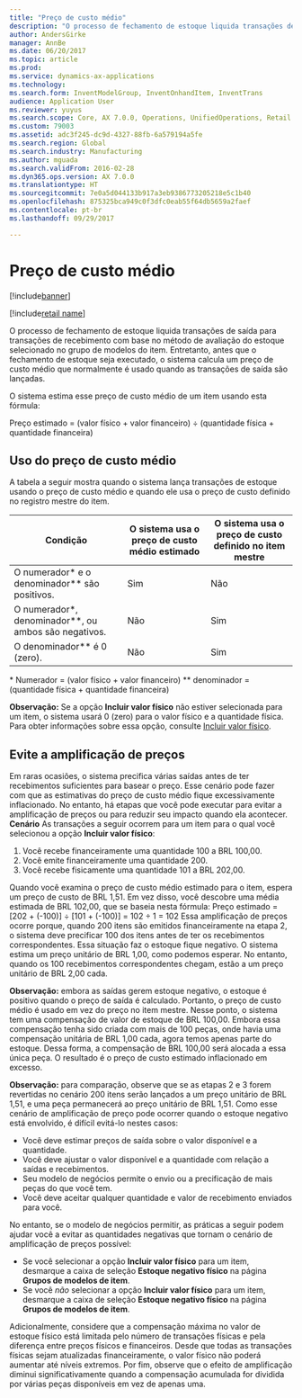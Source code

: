 ```yaml
---
title: "Preço de custo médio"
description: "O processo de fechamento de estoque liquida transações de saída para transações de recebimento com base no método de avaliação do estoque selecionado no grupo de modelos do item. Entretanto, antes que o fechamento de estoque seja executado, o sistema calcula um preço de custo médio que normalmente é usado quando as transações de saída são lançadas."
author: AndersGirke
manager: AnnBe
ms.date: 06/20/2017
ms.topic: article
ms.prod: 
ms.service: dynamics-ax-applications
ms.technology: 
ms.search.form: InventModelGroup, InventOnhandItem, InventTrans
audience: Application User
ms.reviewer: yuyus
ms.search.scope: Core, AX 7.0.0, Operations, UnifiedOperations, Retail
ms.custom: 79003
ms.assetid: adc3f245-dc9d-4327-88fb-6a579194a5fe
ms.search.region: Global
ms.search.industry: Manufacturing
ms.author: mguada
ms.search.validFrom: 2016-02-28
ms.dyn365.ops.version: AX 7.0.0
ms.translationtype: HT
ms.sourcegitcommit: 7e0a5d044133b917a3eb9386773205218e5c1b40
ms.openlocfilehash: 875325bca949c0f3dfc0eab55f64db5659a2faef
ms.contentlocale: pt-br
ms.lasthandoff: 09/29/2017

---
```


# <a name="running-average-cost-price"></a>Preço de custo médio

[!include[banner](../includes/banner.md)]

[!include[retail name](../includes/retail-name.md)]


O processo de fechamento de estoque liquida transações de saída para transações de recebimento com base no método de avaliação do estoque selecionado no grupo de modelos do item. Entretanto, antes que o fechamento de estoque seja executado, o sistema calcula um preço de custo médio que normalmente é usado quando as transações de saída são lançadas.

O sistema estima esse preço de custo médio de um item usando esta fórmula: 

Preço estimado = (valor físico + valor financeiro) ÷ (quantidade física + quantidade financeira)

## <a name="using-the-running-average-cost-price"></a>Uso do preço de custo médio
A tabela a seguir mostra quando o sistema lança transações de estoque usando o preço de custo médio e quando ele usa o preço de custo definido no registro mestre do item.

| Condição                                               | O sistema usa o preço de custo médio estimado | O sistema usa o preço de custo definido no item mestre |
|---------------------------------------------------------|----------------------------------------------------------|-------------------------------------------------------------------|
| O numerador\* e o denominador\*\* são positivos.  | Sim                                                      | Não                                                                |
| O numerador\*, denominador\*\*, ou ambos são negativos. | Não                                                       | Sim                                                               |
| O denominador\*\* é 0 (zero).                        | Não                                                       | Sim                                                               |

\* Numerador = (valor físico + valor financeiro) \*\* denominador = (quantidade física + quantidade financeira) 

**Observação:** Se a opção **Incluir valor físico** não estiver selecionada para um item, o sistema usará 0 (zero) para o valor físico e a quantidade física. Para obter informações sobre essa opção, consulte [Incluir valor físico](include-physical-value.md).

## <a name="avoiding-pricing-amplification"></a>Evite a amplificação de preços
Em raras ocasiões, o sistema precifica várias saídas antes de ter recebimentos suficientes para basear o preço. Esse cenário pode fazer com que as estimativas do preço de custo médio fique excessivamente inflacionado. No entanto, há etapas que você pode executar para evitar a amplificação de preços ou para reduzir seu impacto quando ela acontecer. **Cenário** As transações a seguir ocorrem para um item para o qual você selecionou a opção **Incluir valor físico**:

1.  Você recebe financeiramente uma quantidade 100 a BRL 100,00.
2.  Você emite financeiramente uma quantidade 200.
3.  Você recebe fisicamente uma quantidade 101 a BRL 202,00.

Quando você examina o preço de custo médio estimado para o item, espera um preço de custo de BRL 1,51. Em vez disso, você descobre uma média estimada de BRL 102,00, que se baseia nesta fórmula: Preço estimado = \[202 + (-100)\] ÷ \[101 + (-100)\] = 102 ÷ 1 = 102 Essa amplificação de preços ocorre porque, quando 200 itens são emitidos financeiramente na etapa 2, o sistema deve precificar 100 dos itens antes de ter os recebimentos correspondentes. Essa situação faz o estoque fique negativo. O sistema estima um preço unitário de BRL 1,00, como podemos esperar. No entanto, quando os 100 recebimentos correspondentes chegam, estão a um preço unitário de BRL 2,00 cada. 

**Observação:** embora as saídas gerem estoque negativo, o estoque é positivo quando o preço de saída é calculado. Portanto, o preço de custo médio é usado em vez do preço no item mestre. Nesse ponto, o sistema tem uma compensação de valor de estoque de BRL 100,00. Embora essa compensação tenha sido criada com mais de 100 peças, onde havia uma compensação unitária de BRL 1,00 cada, agora temos apenas parte do estoque. Dessa forma, a compensação de BRL 100,00 será alocada a essa única peça. O resultado é o preço de custo estimado inflacionado em excesso. 

**Observação:** para comparação, observe que se as etapas 2 e 3 forem revertidas no cenário 200 itens serão lançados a um preço unitário de BRL 1,51, e uma peça permanecerá ao preço unitário de BRL 1,51. Como esse cenário de amplificação de preço pode ocorrer quando o estoque negativo está envolvido, é difícil evitá-lo nestes casos:

-   Você deve estimar preços de saída sobre o valor disponível e a quantidade.
-   Você deve ajustar o valor disponível e a quantidade com relação a saídas e recebimentos.
-   Seu modelo de negócios permite o envio ou a precificação de mais peças do que você tem.
-   Você deve aceitar qualquer quantidade e valor de recebimento enviados para você.

No entanto, se o modelo de negócios permitir, as práticas a seguir podem ajudar você a evitar as quantidades negativas que tornam o cenário de amplificação de preços possível:

-   Se você selecionar a opção **Incluir valor físico** para um item, desmarque a caixa de seleção **Estoque negativo físico** na página **Grupos de modelos de item**.
-   Se você *não* selecionar a opção **Incluir valor físico** para um item, desmarque a caixa de seleção **Estoque negativo físico** na página **Grupos de modelos de item**.

Adicionalmente, considere que a compensação máxima no valor de estoque físico está limitada pelo número de transações físicas e pela diferença entre preços físicos e financeiros. Desde que todas as transações físicas sejam atualizadas financeiramente, o valor físico não poderá aumentar até níveis extremos. Por fim, observe que o efeito de amplificação diminui significativamente quando a compensação acumulada for dividida por várias peças disponíveis em vez de apenas uma.




